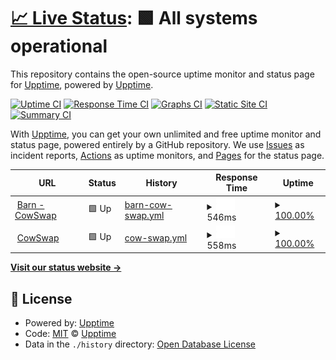 # [📈 Live Status](https://upptime.github.io/upptime): <!--live status--> **🟩 All systems operational**

This repository contains the open-source uptime monitor and status page for [Upptime](https://upptime.js.org), powered by [Upptime](https://github.com/upptime/upptime).

[![Uptime CI](https://github.com/gnosis/cowswap/workflows/Uptime%20CI/badge.svg)](https://github.com/gnosis/cowswap/actions?query=workflow%3A%22Uptime+CI%22)
[![Response Time CI](https://github.com/gnosis/cowswap/workflows/Response%20Time%20CI/badge.svg)](https://github.com/gnosis/cowswap/actions?query=workflow%3A%22Response+Time+CI%22)
[![Graphs CI](https://github.com/gnosis/cowswap/workflows/Graphs%20CI/badge.svg)](https://github.com/gnosis/cowswap/actions?query=workflow%3A%22Graphs+CI%22)
[![Static Site CI](https://github.com/gnosis/cowswap/workflows/Static%20Site%20CI/badge.svg)](https://github.com/gnosis/cowswap/actions?query=workflow%3A%22Static+Site+CI%22)
[![Summary CI](https://github.com/gnosis/cowswap/workflows/Summary%20CI/badge.svg)](https://github.com/gnosis/cowswap/actions?query=workflow%3A%22Summary+CI%22)

With [Upptime](https://upptime.js.org), you can get your own unlimited and free uptime monitor and status page, powered entirely by a GitHub repository. We use [Issues](https://github.com/upptime/upptime/issues) as incident reports, [Actions](https://github.com/gnosis/cowswap/actions) as uptime monitors, and [Pages](https://upptime.github.io/upptime) for the status page.

<!--start: status pages-->
<!-- This summary is generated by Upptime (https://github.com/upptime/upptime) -->
<!-- Do not edit this manually, your changes will be overwritten -->
<!-- prettier-ignore -->
| URL | Status | History | Response Time | Uptime |
| --- | ------ | ------- | ------------- | ------ |
| <img alt="" src="https://favicons.githubusercontent.com/barn.cowswap.exchange" height="13"> [Barn - CowSwap](https://barn.cowswap.exchange/) | 🟩 Up | [barn-cow-swap.yml](https://github.com/gnosis/cowswap-uptime/commits/HEAD/history/barn-cow-swap.yml) | <details><summary><img alt="Response time graph" src="./graphs/barn-cow-swap/response-time-week.png" height="20"> 546ms</summary><br><a href="https://gnosis.github.io/cowswap/history/barn-cow-swap"><img alt="Response time 546" src="https://img.shields.io/endpoint?url=https%3A%2F%2Fraw.githubusercontent.com%2Fgnosis%2Fcowswap-uptime%2FHEAD%2Fapi%2Fbarn-cow-swap%2Fresponse-time.json"></a><br><a href="https://gnosis.github.io/cowswap/history/barn-cow-swap"><img alt="24-hour response time 546" src="https://img.shields.io/endpoint?url=https%3A%2F%2Fraw.githubusercontent.com%2Fgnosis%2Fcowswap-uptime%2FHEAD%2Fapi%2Fbarn-cow-swap%2Fresponse-time-day.json"></a><br><a href="https://gnosis.github.io/cowswap/history/barn-cow-swap"><img alt="7-day response time 546" src="https://img.shields.io/endpoint?url=https%3A%2F%2Fraw.githubusercontent.com%2Fgnosis%2Fcowswap-uptime%2FHEAD%2Fapi%2Fbarn-cow-swap%2Fresponse-time-week.json"></a><br><a href="https://gnosis.github.io/cowswap/history/barn-cow-swap"><img alt="30-day response time 546" src="https://img.shields.io/endpoint?url=https%3A%2F%2Fraw.githubusercontent.com%2Fgnosis%2Fcowswap-uptime%2FHEAD%2Fapi%2Fbarn-cow-swap%2Fresponse-time-month.json"></a><br><a href="https://gnosis.github.io/cowswap/history/barn-cow-swap"><img alt="1-year response time 546" src="https://img.shields.io/endpoint?url=https%3A%2F%2Fraw.githubusercontent.com%2Fgnosis%2Fcowswap-uptime%2FHEAD%2Fapi%2Fbarn-cow-swap%2Fresponse-time-year.json"></a></details> | <details><summary><a href="https://gnosis.github.io/cowswap/history/barn-cow-swap">100.00%</a></summary><a href="https://gnosis.github.io/cowswap/history/barn-cow-swap"><img alt="All-time uptime 100.00%" src="https://img.shields.io/endpoint?url=https%3A%2F%2Fraw.githubusercontent.com%2Fgnosis%2Fcowswap-uptime%2FHEAD%2Fapi%2Fbarn-cow-swap%2Fuptime.json"></a><br><a href="https://gnosis.github.io/cowswap/history/barn-cow-swap"><img alt="24-hour uptime 100.00%" src="https://img.shields.io/endpoint?url=https%3A%2F%2Fraw.githubusercontent.com%2Fgnosis%2Fcowswap-uptime%2FHEAD%2Fapi%2Fbarn-cow-swap%2Fuptime-day.json"></a><br><a href="https://gnosis.github.io/cowswap/history/barn-cow-swap"><img alt="7-day uptime 100.00%" src="https://img.shields.io/endpoint?url=https%3A%2F%2Fraw.githubusercontent.com%2Fgnosis%2Fcowswap-uptime%2FHEAD%2Fapi%2Fbarn-cow-swap%2Fuptime-week.json"></a><br><a href="https://gnosis.github.io/cowswap/history/barn-cow-swap"><img alt="30-day uptime 100.00%" src="https://img.shields.io/endpoint?url=https%3A%2F%2Fraw.githubusercontent.com%2Fgnosis%2Fcowswap-uptime%2FHEAD%2Fapi%2Fbarn-cow-swap%2Fuptime-month.json"></a><br><a href="https://gnosis.github.io/cowswap/history/barn-cow-swap"><img alt="1-year uptime 100.00%" src="https://img.shields.io/endpoint?url=https%3A%2F%2Fraw.githubusercontent.com%2Fgnosis%2Fcowswap-uptime%2FHEAD%2Fapi%2Fbarn-cow-swap%2Fuptime-year.json"></a></details>
| <img alt="" src="https://favicons.githubusercontent.com/cowswap.exchange" height="13"> [CowSwap](https://cowswap.exchange/) | 🟩 Up | [cow-swap.yml](https://github.com/gnosis/cowswap-uptime/commits/HEAD/history/cow-swap.yml) | <details><summary><img alt="Response time graph" src="./graphs/cow-swap/response-time-week.png" height="20"> 558ms</summary><br><a href="https://gnosis.github.io/cowswap/history/cow-swap"><img alt="Response time 558" src="https://img.shields.io/endpoint?url=https%3A%2F%2Fraw.githubusercontent.com%2Fgnosis%2Fcowswap-uptime%2FHEAD%2Fapi%2Fcow-swap%2Fresponse-time.json"></a><br><a href="https://gnosis.github.io/cowswap/history/cow-swap"><img alt="24-hour response time 558" src="https://img.shields.io/endpoint?url=https%3A%2F%2Fraw.githubusercontent.com%2Fgnosis%2Fcowswap-uptime%2FHEAD%2Fapi%2Fcow-swap%2Fresponse-time-day.json"></a><br><a href="https://gnosis.github.io/cowswap/history/cow-swap"><img alt="7-day response time 558" src="https://img.shields.io/endpoint?url=https%3A%2F%2Fraw.githubusercontent.com%2Fgnosis%2Fcowswap-uptime%2FHEAD%2Fapi%2Fcow-swap%2Fresponse-time-week.json"></a><br><a href="https://gnosis.github.io/cowswap/history/cow-swap"><img alt="30-day response time 558" src="https://img.shields.io/endpoint?url=https%3A%2F%2Fraw.githubusercontent.com%2Fgnosis%2Fcowswap-uptime%2FHEAD%2Fapi%2Fcow-swap%2Fresponse-time-month.json"></a><br><a href="https://gnosis.github.io/cowswap/history/cow-swap"><img alt="1-year response time 558" src="https://img.shields.io/endpoint?url=https%3A%2F%2Fraw.githubusercontent.com%2Fgnosis%2Fcowswap-uptime%2FHEAD%2Fapi%2Fcow-swap%2Fresponse-time-year.json"></a></details> | <details><summary><a href="https://gnosis.github.io/cowswap/history/cow-swap">100.00%</a></summary><a href="https://gnosis.github.io/cowswap/history/cow-swap"><img alt="All-time uptime 100.00%" src="https://img.shields.io/endpoint?url=https%3A%2F%2Fraw.githubusercontent.com%2Fgnosis%2Fcowswap-uptime%2FHEAD%2Fapi%2Fcow-swap%2Fuptime.json"></a><br><a href="https://gnosis.github.io/cowswap/history/cow-swap"><img alt="24-hour uptime 100.00%" src="https://img.shields.io/endpoint?url=https%3A%2F%2Fraw.githubusercontent.com%2Fgnosis%2Fcowswap-uptime%2FHEAD%2Fapi%2Fcow-swap%2Fuptime-day.json"></a><br><a href="https://gnosis.github.io/cowswap/history/cow-swap"><img alt="7-day uptime 100.00%" src="https://img.shields.io/endpoint?url=https%3A%2F%2Fraw.githubusercontent.com%2Fgnosis%2Fcowswap-uptime%2FHEAD%2Fapi%2Fcow-swap%2Fuptime-week.json"></a><br><a href="https://gnosis.github.io/cowswap/history/cow-swap"><img alt="30-day uptime 100.00%" src="https://img.shields.io/endpoint?url=https%3A%2F%2Fraw.githubusercontent.com%2Fgnosis%2Fcowswap-uptime%2FHEAD%2Fapi%2Fcow-swap%2Fuptime-month.json"></a><br><a href="https://gnosis.github.io/cowswap/history/cow-swap"><img alt="1-year uptime 100.00%" src="https://img.shields.io/endpoint?url=https%3A%2F%2Fraw.githubusercontent.com%2Fgnosis%2Fcowswap-uptime%2FHEAD%2Fapi%2Fcow-swap%2Fuptime-year.json"></a></details>

<!--end: status pages-->

[**Visit our status website →**](https://upptime.github.io/upptime)

## 📄 License

- Powered by: [Upptime](https://github.com/upptime/upptime)
- Code: [MIT](./LICENSE) © [Upptime](https://upptime.js.org)
- Data in the `./history` directory: [Open Database License](https://opendatacommons.org/licenses/odbl/1-0/)
